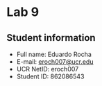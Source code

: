 # Lab 9

## Student information
* Full name: Eduardo Rocha
* E-mail: eroch007@ucr.edu
* UCR NetID: eroch007
* Student ID: 862086543


